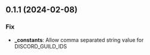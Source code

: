 ## 0.1.1 (2024-02-08)

### Fix

- **_constants**: Allow comma separated string value for DISCORD_GUILD_IDS
